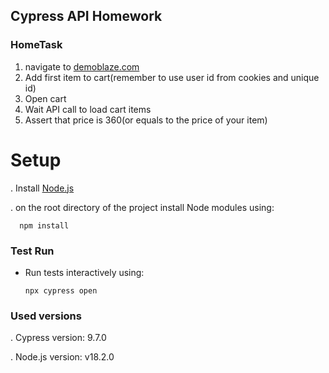 ## Cypress API Homework

### HomeTask
1. navigate to [demoblaze.com](https://demoblaze.com)
2. Add first item to cart(remember to use user id from cookies and unique id)
3. Open cart
4. Wait API call to load cart items
5. Assert that price is 360(or equals to the price of your item)

# Setup

. Install [Node.js](https://nodejs.org/en/)

. on the root directory of the project install Node modules using:
 ```
   npm install
   ```

### Test Run

* Run tests interactively using:
  ```
  npx cypress open
  ```
### Used versions
. Cypress version: 9.7.0

. Node.js version: v18.2.0
